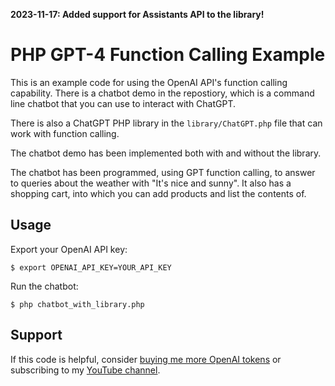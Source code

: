 **2023-11-17: Added support for Assistants API to the library!**

# PHP GPT-4 Function Calling Example

This is an example code for using the OpenAI API's function calling capability. There is a chatbot demo in the repostiory, which is a command line chatbot that you can use to interact with ChatGPT.

There is also a ChatGPT PHP library in the `library/ChatGPT.php` file that can work with function calling.

The chatbot demo has been implemented both with and without the library.

The chatbot has been programmed, using GPT function calling, to answer to queries about the weather with "It's nice and sunny". It also has a shopping cart, into which you can add products and list the contents of.

## Usage

Export your OpenAI API key:

```console
$ export OPENAI_API_KEY=YOUR_API_KEY
```

Run the chatbot:
```
$ php chatbot_with_library.php
```

## Support

If this code is helpful, consider [buying me more OpenAI tokens](https://buymeacoffee.com/unconv) or subscribing to my [YouTube channel](https://youtube.com/@unconv).
